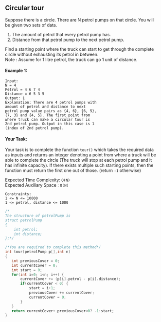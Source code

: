 ## Circular tour

Suppose there is a circle. There are N petrol pumps on that circle. You will be given two sets of data.

1. The amount of petrol that every petrol pump has.
2. Distance from that petrol pump to the next petrol pump.

Find a starting point where the truck can start to get through the complete circle without exhausting its petrol in between.  
Note : Assume for 1 litre petrol, the truck can go 1 unit of distance.

#### Example 1:

```
Input:
N = 4
Petrol = 4 6 7 4
Distance = 6 5 3 5
Output: 1
Explanation: There are 4 petrol pumps with
amount of petrol and distance to next
petrol pump value pairs as {4, 6}, {6, 5},
{7, 3} and {4, 5}. The first point from
where truck can make a circular tour is
2nd petrol pump. Output in this case is 1
(index of 2nd petrol pump).
```

#### Your Task:

Your task is to complete the function `tour()` which takes the required data as inputs and returns an integer denoting a point from where a truck will be able to complete the circle (The truck will stop at each petrol pump and it has infinite capacity). If there exists multiple such starting points, then the function must return the first one out of those. (return `-1` otherwise)

Expected Time Complexity: `O(N)`  
Expected Auxiliary Space : `O(N)`

```
Constraints:
1 <= N <= 10000
1 <= petrol, distance <= 1000
```

```c++
/*
The structure of petrolPump is
struct petrolPump
{
    int petrol;
    int distance;
};*/

/*You are required to complete this method*/
int tour(petrolPump p[],int n)
{
   int previousCover = 0;
   int currentCover = 0;
   int start = 0;
   for(int i=0; i<n; i++) {
       currentCover += (p[i].petrol - p[i].distance);
       if(currentCover < 0) {
           start = i+1;
           previousCover += currentCover;
           currentCover = 0;
       }
   }
   return currentCover+ previousCover<0? -1:start;
}

```
